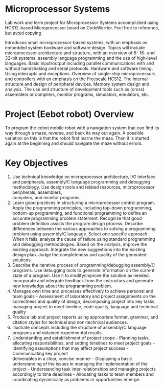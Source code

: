 # Microprocessor Systems

Lab work and term project for Microprocessor Systems accomplished using HCS12-based Microprocessor board on CodeWarrior. Feel free to reference, but avoid copying.

Introduces small microprocessor-based systems, with an emphasis on embedded system hardware and software design. Topics will include microprocessor architecture and structure, with an overview of 8- 16- and 32-bit systems, assembly language programming and the use of high-level languages. Basic input/output including parallel communications with and without handshaking and serial protocols. Hardware and software timing. Using interrupts and exceptions. Overview of single-chip microprocessors and controllers with an emphasis on the Freescale HCS12. The internal structure and design of peripheral devices. Memory system design and analysis. The use and structure of development tools such as (cross) assemblers or compilers, monitor programs, simulators, emulators, etc.

# Project (Eebot robot) Overview
To program the eebot mobile robot with a navigation system that can find its way through a maze, reverse, and back its way out again. A possible variation on this is that the robot first learns the maze. Then it is started again at the beginning and should navigate the maze without errors.

# Key Objectives
1. Use technical knowledge on microprocessor architecture, I/O interface and peripherals, assembly/C language programming and debugging methodology. Use design tools and related resources, microprocessor peripherals, assemblers,     
   compilers, and monitor programs.
2. Learn good practices in structuring a microprocessor control program. Apply the programming principles, including top-down programming, bottom-up programming, and functional programming to define an accurate programming problem 
   statement. Recognize that good problem definition assists the program design process. Describe differences between the various approaches to solving a programming problem using assembly/C language. Select one specific approach. 
   When it fails, analyze the cause of failure using standard programming and debugging methodologies. Based on the analysis, improve the existing approach. Integrate the new suggestions into the existing design plan. Judge the 
   completeness and quality of the generated solutions.
3. Describe the iterative process of programming/debugging assembly/C programs. Use debugging tools to generate information on the current state of a program. Use it to modify/improve the solution as needed. Incorporate and integrate 
   feedback from the instructors and generate new knowledge about the programming problem.
4. Manages own time and processes effectively to achieve personal and team goals - Assessment of laboratory and project assignments on the correctness and quality of design, decomposing project into key tasks, managing 
   project to meet timeline, code quality, language and technical quality
5. Produce lab and project reports using appropriate format, grammar, and citation styles for technical and non-technical audiences.
6. Illustrate concepts including the structure of assembly/C language programs and obtained experimental results.
7. Understanding and establishment of project scope - Planning tasks, allocating responsibilities, and setting timelines to meet project goals - Identifying assumptions that may affect project success - Communicating key project   
   deliverables in a clear, concise manner - Displaying a basic understanding of the issues in managing the implementation of the project - Understanding task inter-relationships and managing projects accordingly to time deadlines - 
   Allocating tasks to team members and coordinating dynamically as problems or opportunities emerge.
